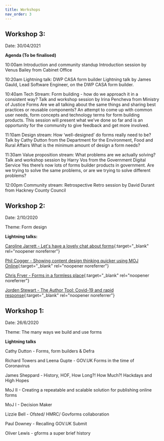 ```yaml
---
title: Workshops
nav_order: 3
---
```

## Workshop 3:
Date: 30/04/2021

**Agenda (To be finalised)**

10:00am Introduction and community standup
Introduction session by Venus Bailey from Cabinet Office

10:20am Lightning talk: DWP CASA form builder
Lightning talk by James Gauld, Lead Software Engineer, on the DWP CASA form builder.

10:40am Tech Stream: Form building - how do we approach it in a consistent way?
Talk and workshop session by Irina Pencheva from Ministry of Justice Forms
Are we all talking about the same things and sharing best practices or reusable components? An attempt to come up with common user needs, form concepts and technology terms for form building products. This session will present what we’ve done so far and is an opportunity for the community to give feedback and get more involved.

11:10am  Design stream: How ‘well-designed’ do forms really need to be?
Talk by Cathy Dutton from the Department for the Environment, Food and Rural Affairs
What is the minimum amount of design a form needs?

11:30am Value proposition stream: What problems are we actually solving?
Talk and workshop session by Harry Vos from the Government Digital Service
Yes there’s now lots of forms builder products in government. Are we trying to solve the same problems, or are we trying to solve different problems?

12:00pm Community stream: Retrospective
Retro session by David Durant from Hackney County Council



## Workshop 2:
Date: 2/10/2020

Theme: Form design

**Lightning talks:**

[Caroline Jarrett - Let's have a lovely chat about forms](https://www.effortmark.co.uk/a-chat-about-forms-and-form-builders-xgov/){:target="_blank" rel="noopener noreferrer"}

[Phil Cogger - Showing content design thinking quicker using MOJ Online](https://github.com/XGovFormBuilder/x-gov-form-community/blob/master/workshops/20121002/moj.pdf){:target="_blank" rel="noopener noreferrer"}

[Chris Fryer - Forms in a formless place](https://github.com/XGovFormBuilder/x-gov-form-community/blob/master/workshops/20121002/cqc.pdf){:target="_blank" rel="noopener noreferrer"}

[Jorden Stewart - The Author Tool: Covid-19 and rapid response](https://github.com/XGovFormBuilder/x-gov-form-community/blob/master/workshops/20121002/ONS.pdf){:target="_blank" rel="noopener noreferrer"}


## Workshop 1:
Date: 26/6/2020

Theme: The many ways we build and use forms

**Lightning talks**

Cathy Dutton - Forms, form builders & Defra

Richard Towers and Leena Gupte - GOV.UK Forms in the time of Coronavirus

James Sheppard - History, HOF, How Long?! How Much?! Hackdays and High Hopes

MoJ II - Creating a repeatable and scalable solution for publishing online forms

MoJ I - Decision Maker

Lizzie Bell - Ofsted/ HMRC/ Govforms collaboration

Paul Downey - Recalling GOV.UK Submit

Oliver Lewis - gforms a super brief history
